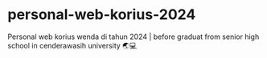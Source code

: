 # personal-web-korius-2024
Personal web korius wenda di tahun  2024 | before graduat from senior high school in cenderawasih university 🌏💻

